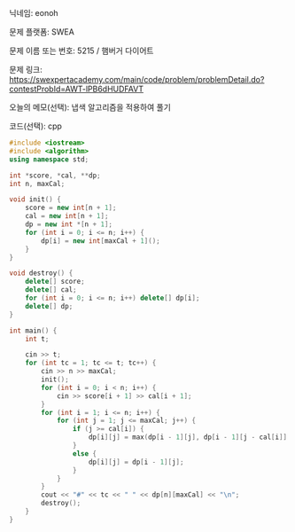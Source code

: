 닉네임: eonoh

문제 플랫폼: SWEA

문제 이름 또는 번호: 5215 / 햄버거 다이어트

문제 링크: https://swexpertacademy.com/main/code/problem/problemDetail.do?contestProbId=AWT-lPB6dHUDFAVT

오늘의 메모(선택): 냅색 알고리즘을 적용하여 풀기

코드(선택): cpp

```cpp
#include <iostream>
#include <algorithm>
using namespace std;

int *score, *cal, **dp;
int n, maxCal;

void init() {
	score = new int[n + 1];
	cal = new int[n + 1];
	dp = new int *[n + 1];
	for (int i = 0; i <= n; i++) {
		dp[i] = new int[maxCal + 1]();
	}
}

void destroy() {
	delete[] score;
	delete[] cal;
	for (int i = 0; i <= n; i++) delete[] dp[i];
	delete[] dp;
}

int main() {
	int t;

	cin >> t;
	for (int tc = 1; tc <= t; tc++) {
		cin >> n >> maxCal;
		init();
		for (int i = 0; i < n; i++) {
			cin >> score[i + 1] >> cal[i + 1];
		}
		for (int i = 1; i <= n; i++) {
			for (int j = 1; j <= maxCal; j++) {
				if (j >= cal[i]) {
					dp[i][j] = max(dp[i - 1][j], dp[i - 1][j - cal[i]] + score[i]);
				}
				else {
					dp[i][j] = dp[i - 1][j];
				}
			}
		}
		cout << "#" << tc << " " << dp[n][maxCal] << "\n";
		destroy();
	}
}
```

